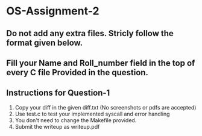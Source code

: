 # OS-Assignment-2

## Do not add any extra files. Stricly follow the format given below.

## Fill your Name and Roll_number field in the top of every C file Provided in the question.


## Instructions for Question-1
1. Copy your diff in the given diff.txt (No screenshots or pdfs are accepted)
2. Use test.c to test your implemented syscall and error handling
3. You don't need to change the Makefile provided.
4. Submit the writeup as writeup.pdf
